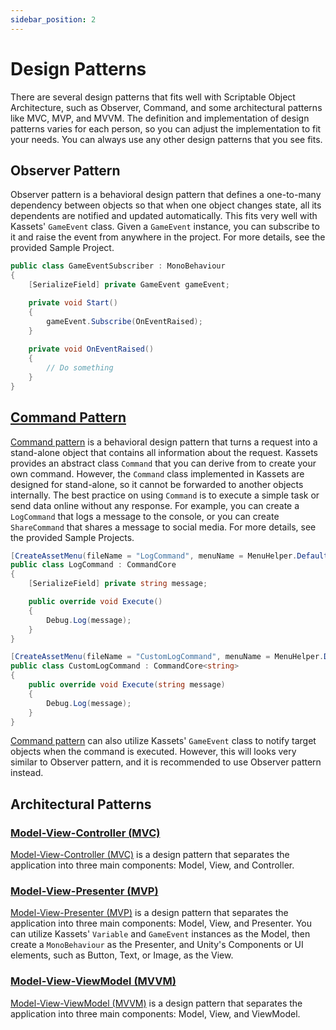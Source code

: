 ```yaml
---
sidebar_position: 2
---
```


# Design Patterns

There are several design patterns that fits well with Scriptable Object Architecture, such as Observer, Command, and some architectural patterns like MVC, MVP, and MVVM.
The definition and implementation of design patterns varies for each person, so you can adjust the implementation to fit your needs.
You can always use any other design patterns that you see fits.

## Observer Pattern

Observer pattern is a behavioral design pattern that defines a one-to-many dependency between objects so that when one object changes state,
all its dependents are notified and updated automatically.
This fits very well with Kassets' `GameEvent` class.
Given a `GameEvent` instance, you can subscribe to it and raise the event from anywhere in the project.
For more details, see the provided Sample Project.

```csharp
public class GameEventSubscriber : MonoBehaviour
{
    [SerializeField] private GameEvent gameEvent;

    private void Start()
    {
        gameEvent.Subscribe(OnEventRaised);
    }
    
    private void OnEventRaised()
    {
        // Do something
    }
}
```

## [Command Pattern]

[Command pattern] is a behavioral design pattern that turns a request into a stand-alone object that contains all information about the request.
Kassets provides an abstract class `Command` that you can derive from to create your own command.
However, the `Command` class implemented in Kassets are designed for stand-alone, so it cannot be forwarded to another objects internally.
The best practice on using `Command` is to execute a simple task or send data online without any response.
For example, you can create a `LogCommand` that logs a message to the console, or you can create `ShareCommand` that shares a message to social media.
For more details, see the provided Sample Projects.

```csharp
[CreateAssetMenu(fileName = "LogCommand", menuName = MenuHelper.DefaultCommandMenu + "LogCommand")]
public class LogCommand : CommandCore
{
    [SerializeField] private string message;

    public override void Execute()
    {
        Debug.Log(message);
    }
}
```

```csharp
[CreateAssetMenu(fileName = "CustomLogCommand", menuName = MenuHelper.DefaultCommandMenu + "CustomLogCommand")]
public class CustomLogCommand : CommandCore<string>
{
    public override void Execute(string message)
    {
        Debug.Log(message);
    }
}
```

[Command pattern] can also utilize Kassets' `GameEvent` class to notify target objects when the command is executed.
However, this will looks very similar to Observer pattern, and it is recommended to use Observer pattern instead.

## Architectural Patterns

### [Model-View-Controller (MVC)]

[Model-View-Controller (MVC)] is a design pattern that separates the application into three main components: Model, View, and Controller.

### [Model-View-Presenter (MVP)]

[Model-View-Presenter (MVP)] is a design pattern that separates the application into three main components: Model, View, and Presenter.
You can utilize Kassets' `Variable` and `GameEvent` instances as the Model, then create a `MonoBehaviour` as the Presenter,
and Unity's Components or UI elements, such as Button, Text, or Image, as the View.

### [Model-View-ViewModel (MVVM)]

[Model-View-ViewModel (MVVM)] is a design pattern that separates the application into three main components: Model, View, and ViewModel.


[Command pattern]: https://gameprogrammingpatterns.com/command.html
[Model-View-Controller (MVC)]: https://en.wikipedia.org/wiki/Model%E2%80%93view%E2%80%93controller
[Model-View-Presenter (MVP)]: https://en.wikipedia.org/wiki/Model%E2%80%93view%E2%80%93presenter
[Model-View-ViewModel (MVVM)]: https://en.wikipedia.org/wiki/Model%E2%80%93view%E2%80%93viewmodel

